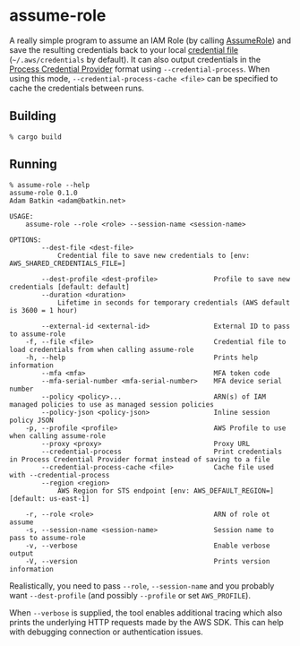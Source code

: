 assume-role
===========

A really simple program to assume an IAM Role (by calling [AssumeRole](https://docs.aws.amazon.com/STS/latest/APIReference/API_AssumeRole.html)) and save the resulting credentials back to your local [credential file](https://docs.aws.amazon.com/sdk-for-php/v3/developer-guide/guide_credentials_profiles.html) (`~/.aws/credentials` by default). It can also output credentials in the [Process Credential Provider](https://docs.aws.amazon.com/sdkref/latest/guide/feature-process-credentials.html) format using `--credential-process`. When using this mode, `--credential-process-cache <file>` can be specified to cache the credentials between runs.

Building
--------

```
% cargo build
```

Running
-------
```
% assume-role --help
assume-role 0.1.0
Adam Batkin <adam@batkin.net>

USAGE:
    assume-role --role <role> --session-name <session-name>

OPTIONS:
        --dest-file <dest-file>
            Credential file to save new credentials to [env: AWS_SHARED_CREDENTIALS_FILE=]

        --dest-profile <dest-profile>              Profile to save new credentials [default: default]
        --duration <duration>
            Lifetime in seconds for temporary credentials (AWS default is 3600 = 1 hour)

        --external-id <external-id>                External ID to pass to assume-role
    -f, --file <file>                              Credential file to load credentials from when calling assume-role
    -h, --help                                     Prints help information
        --mfa <mfa>                                MFA token code
        --mfa-serial-number <mfa-serial-number>    MFA device serial number
        --policy <policy>...                       ARN(s) of IAM managed policies to use as managed session policies
        --policy-json <policy-json>                Inline session policy JSON
    -p, --profile <profile>                        AWS Profile to use when calling assume-role
        --proxy <proxy>                            Proxy URL
        --credential-process                       Print credentials in Process Credential Provider format instead of saving to a file
        --credential-process-cache <file>          Cache file used with --credential-process
        --region <region>
            AWS Region for STS endpoint [env: AWS_DEFAULT_REGION=]  [default: us-east-1]

    -r, --role <role>                              ARN of role ot assume
    -s, --session-name <session-name>              Session name to pass to assume-role
    -v, --verbose                                  Enable verbose output
    -V, --version                                  Prints version information
```
Realistically, you need to pass `--role`, `--session-name` and you probably want `--dest-profile` (and possibly `--profile` or set `AWS_PROFILE`).

When `--verbose` is supplied, the tool enables additional tracing which also
prints the underlying HTTP requests made by the AWS SDK. This can help with
debugging connection or authentication issues.



